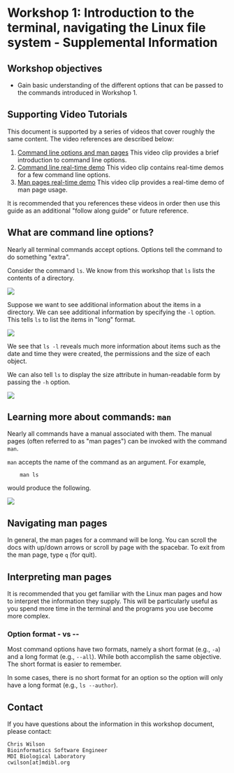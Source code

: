 # Workshop 1: Introduction to the terminal, navigating the Linux file system - Supplemental Information

## Workshop objectives

* Gain basic understanding of the different options that can be passed to the commands introduced in Workshop 1.

## Supporting Video Tutorials
This document is supported by a series of videos that cover roughly the same content. The video references are described below:

1. [Command line options and man pages](https://mdibl-my.sharepoint.com/:v:/g/personal/cwilson_mdibl_org/EUKqYiR4SppDvKmvltrJmm0BiyPK2tXBuSjK0JjAByT9zg?e=DPhP1w) This video clip provides a brief introduction to command line options.
2. [Command line real-time demo](https://mdibl-my.sharepoint.com/:v:/g/personal/cwilson_mdibl_org/ETURaUJtdVRIs-yh1GDJ4hsBcmeDytHmmu1wekbPK63AhA?e=LBSlUu) This video clip contains real-time demos for a few command line options.
3. [Man pages real-time demo](https://mdibl-my.sharepoint.com/:v:/g/personal/cwilson_mdibl_org/EbvesSCBx-tNlAbYU4KmAUUBSksb_UhMsLsDFHdIAjcZLA?e=BH8cUO) This video clip provides a real-time demo of man page usage.

It is recommended that you references these videos in order then use this guide as an additional "follow along guide" or future reference.


## What are command line options?

Nearly all terminal commands accept options. Options tell the command to do something "extra". 

Consider the command `ls`. We know from this workshop that `ls` lists the contents of a directory. 

<img src="https://github.com/mdibl/biocore_documentation/blob/master/cli_workshops_2020/images/images_workshop_1/image-1.png?raw=true">

Suppose we want to see additional information about the items in a directory. We can see additional information by specifying the `-l` option. This tells `ls` to list the items in "long" format.

<img src="https://github.com/mdibl/biocore_documentation/blob/master/cli_workshops_2020/images/images_workshop_1/sup-image-1.png?raw=true">

We see that `ls -l` reveals much more information about items such as the date and time they were created, the permissions and the size of each object.

We can also tell `ls` to display the size attribute in human-readable form by passing the `-h` option.

<img src="https://github.com/mdibl/biocore_documentation/blob/master/cli_workshops_2020/images/images_workshop_1/sup-image-2.png?raw=true">

## Learning more about commands: `man`

Nearly all commands have a manual associated with them. The manual pages (often referred to as "man pages") can be invoked with the command `man`. 

`man` accepts the name of the command as an argument. For example,

```
    man ls
```

would produce the following.

<img src="https://github.com/mdibl/biocore_documentation/blob/master/cli_workshops_2020/images/images_workshop_1/sup-image-3.png?raw=true">

## Navigating man pages

In general, the man pages for a command will be long. You can scroll the docs with up/down arrows or scroll by page with the spacebar. To exit from the man page, type `q` (for quit).

## Interpreting man pages

It is recommended that you get familiar with the Linux man pages and how to interpret the information they supply. This will be particularly useful as you spend more time in the terminal and the programs you use become more complex.

### Option format - vs --

Most command options have two formats, namely a short format (e.g., `-a`) and a long format (e.g., `--all`). While both accomplish the same objective. The short format is easier to remember.

In some cases, there is no short format for an option so the option will only have a long format (e.g., `ls --author`).


## Contact
If you have questions about the information in this workshop document, please contact:

```
Chris Wilson
Bioinformatics Software Engineer
MDI Biological Laboratory
cwilson[at]mdibl.org
```